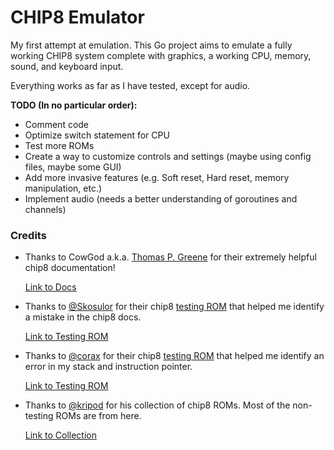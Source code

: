 # CHIP8 Emulator

My first attempt at emulation. This Go project aims to emulate a fully working CHIP8 system complete with graphics, a working CPU, memory, sound, and keyboard input.

Everything works as far as I have tested, except for audio.

**TODO (In no particular order):**
- Comment code
- Optimize switch statement for CPU
- Test more ROMs
- Create a way to customize controls and settings (maybe using config files, maybe some GUI)
- Add more invasive features (e.g. Soft reset, Hard reset, memory manipulation, etc.)
- Implement audio (needs a better understanding of goroutines and channels)

### Credits

- Thanks to CowGod a.k.a. [Thomas P. Greene](mailto:cowgod@rockpile.com) for their extremely helpful chip8 documentation!

    [Link to Docs](http://devernay.free.fr/hacks/chip8/C8TECH10.HTM)

- Thanks to [@Skosulor](https://github.com/Skosulor) for their chip8 [testing ROM](./ROMs/TEST1.ch8) that helped me identify a mistake in the chip8 docs.

    [Link to Testing ROM](https://github.com/Skosulor/c8int/tree/master/test)


- Thanks to [@corax](https://github.com/corax89) for their chip8 [testing ROM](./ROMs/TEST.ch8) that helped me identify an error in my stack and instruction pointer.

    [Link to Testing ROM](https://github.com/corax89/chip8-test-rom)

- Thanks to [@kripod](https://github.com/kripod) for his collection of chip8 ROMs. Most of the non-testing ROMs are from here.

    [Link to Collection](https://github.com/kripod/chip8-roms)
